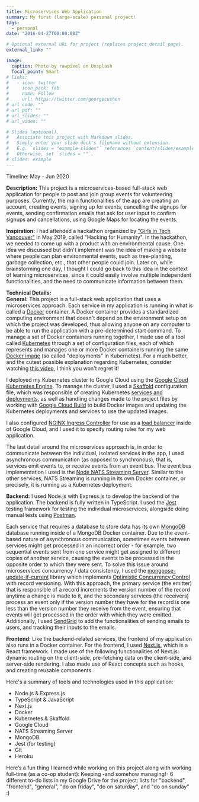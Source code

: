 ```yaml
---
title: Microservices Web Application
summary: My first (large-scale) personal project!
tags:
  - personal
date: "2016-04-27T00:00:00Z"

# Optional external URL for project (replaces project detail page).
external_link: ""

image:
  caption: Photo by rawpixel on Unsplash
  focal_point: Smart
# links:
#   - icon: twitter
#     icon_pack: fab
#     name: Follow
#     url: https://twitter.com/georgecushen
# url_code: ""
# url_pdf: ""
# url_slides: ""
# url_video: ""

# Slides (optional).
#   Associate this project with Markdown slides.
#   Simply enter your slide deck's filename without extension.
#   E.g. `slides = "example-slides"` references `content/slides/example-slides.md`.
#   Otherwise, set `slides = ""`.
# slides: example
---
```


Timeline: May - Jun 2020

**Description:** This project is a microservices-based full-stack web application for people to post and join group events for volunteering purposes. Currently, the main functionalities of the app are creating an account, creating events, signing up for events, cancelling the signups for events, sending confirmation emails that ask for user input to confirm signups and cancellations, using Google Maps for locating the events.

**Inspiration:** I had attended a hackathon organized by ["Girls in Tech Vancouver"](https://vancouver.girlsintech.org/) in May 2019, called "Hacking for Humanity". In the hackathon, we needed to come up with a product with an environmental cause. One idea we discussed but didn't implement was the idea of making a website where people can plan environmental events, such as tree-planting, garbage collection, etc., that other people could join. Later on, while brainstorming one day, I thought I could go back to this idea in the context of learning microservices, since it could easily involve multiple independent functionalities, and the need to communicate information between them.

**Technical Details:**  
**General:** This project is a full-stack web application that uses a microservices approach.
Each service in my application is running in what is called a [Docker](https://www.docker.com/) container. A Docker container provides a standardized computing environment that doesn't depend on the environment setup on which the project was developed, thus allowing anyone on any computer to be able to run the application with a pre-determined start command. To manage a set of Docker containers running together, I made use of a tool called [Kubernetes](https://kubernetes.io/) through a set of configuration files, each of which represents and manages one or more Docker containers running the same [Docker image](https://phoenixnap.com/kb/docker-image-vs-container#:~:text=Images%20can%20exist%20without%20containers,of%20running%20a%20Docker%20container.) (so called "deployments" in Kubernetes). For a much better, and the cutest possible explanation regarding Kubernetes, consider watching [this video](https://www.youtube.com/watch?v=4ht22ReBjno), I think you won't regret it!

I deployed my Kubernetes cluster to Google Cloud using the [Google Cloud Kubernetes Engine](https://cloud.google.com/kubernetes-engine). To manage the cluster, I used a [Skaffold](https://cloud.google.com/blog/products/application-development/kubernetes-development-simplified-skaffold-is-now-ga) configuration file, which was responsible of creating Kubernetes [services and deployments](https://matthewpalmer.net/kubernetes-app-developer/articles/service-kubernetes-example-tutorial.html#:~:text=What's%20the%20difference%20between%20a,running%20in%20the%20Kubernetes%20cluster.), as well as handling changes made to the project files by working with [Google Cloud Build](https://cloud.google.com/cloud-build/docs) to build Docker images and updating the Kubernetes deployments and services to use the updated images.

I also configured [NGINX Ingress Controller](https://kubernetes.github.io/ingress-nginx/) for use as a [load balancer](https://www.nginx.com/resources/glossary/load-balancing/) inside of Google Cloud, and I used it to specify routing rules for my web application.

The last detail around the microservices approach is, in order to communicate between the individual, isolated services in the app, I used asynchronous communication (as opposed to synchronous), that is, services emit events to, or receive events from an event bus. The event bus implementation I used is the [Node NATS Streaming Server](https://docs.nats.io/nats-streaming-concepts/intro). Similar to the other services, NATS Streaming is running in its own Docker container, or precisely, it is running as a Kubernetes deployment.

**Backend:** I used Node.js with Express.js to develop the backend of the application. The backend is fully written in TypeScript. I used the [Jest](https://jestjs.io/) testing framework for testing the individual microservices, alongside doing manual tests using [Postman](https://www.postman.com/).

Each service that requires a database to store data has its own [MongoDB](https://www.mongodb.com/) database running inside of a MongoDB Docker container.
Due to the event-based nature of asynchronous communication, sometimes events between services might get processed in an incorrect order - for example, two sequential events sent from one service might get assigned to different copies of another service, causing the events to be processed in the opposite order to which they were sent. To solve this issue around microservices concurrency / data consistency, I used the [mongoose-update-if-current](https://www.npmjs.com/package/mongoose-update-if-current) library which implements [Optimistic Concurrency Control](https://en.wikipedia.org/wiki/Optimistic_concurrency_control) with record versioning. With this approach, the primary service (the emitter) that is responsible of a record increments the version number of the record anytime a change is made to it, and the secondary services (the receivers) process an event only if the version number they have for the record is one less than the version number they receive from the event, ensuring that events will get processed in the order with which they were emitted.  
Additionally, I used [SendGrid](https://sendgrid.com/) to add the functionalities of sending emails to users, and tracking their inputs to the emails.

**Frontend:** Like the backend-related services, the frontend of my application also runs in a Docker container. For the frontend, I used [Next.js](https://nextjs.org/), which is a React framework. I made use of the following functionalities of Next.js: dynamic routing on the client-side, pre-fetching data on the client-side, and server-side rendering. I also made use of React concepts such as hooks, and creating reusable components.

Here's a summary of tools and technologies used in this application:

- Node.js & Express.js
- TypeScript & JavaScript
- Next.js
- Docker
- Kubernetes & Skaffold
- Google Cloud
- NATS Streaming Server
- MongoDB
- Jest (for testing)
- Git
- Heroku

Here’s a fun thing I learned while working on this project along with working full-time (as a co-op student): Keeping -and somehow managing!- 6 different to-do lists in my Google Drive for the project: lists for "backend", "frontend", "general", "do on friday", "do on saturday", and "do on sunday" :)
